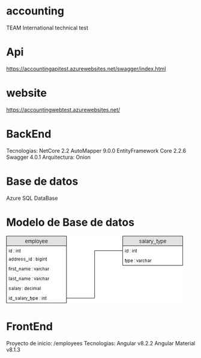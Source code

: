 # accounting
TEAM International technical test

# Api
  https://accountingapitest.azurewebsites.net/swagger/index.html
   
# website
  https://accountingwebtest.azurewebsites.net/

# BackEnd
Tecnologias:
  NetCore 2.2
  AutoMapper 9.0.0
  EntityFramework Core 2.2.6
  Swagger 4.0.1
Arquitectura: Onion

# Base de datos
  Azure SQL DataBase
# Modelo de Base de datos
![alt text](https://github.com/danvelor/accounting/blob/master/database-model/accounting-relational-model.jpg)


# FrontEnd
Proyecto de inicio: /employees
Tecnologias: 
  Angular v8.2.2 
  Angular Material v8.1.3
  
  
